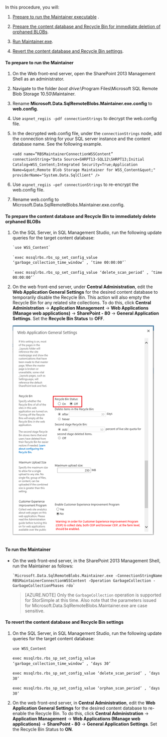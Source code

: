 <!--author=SharS last changed: 9/17/15-->

In this procedure, you will:

1. [Prepare to run the Maintainer executable](#to-prepare-to-run-the-maintainer) .

2. [Prepare the content database and Recycle Bin for immediate deletion of orphaned BLOBs](#to-prepare-the-content-database-and-recycle-bin-to-immediately-delete-orphaned-blobs).

3. [Run Maintainer.exe](#to-run-the-maintainer).

4. [Revert the content database and Recycle Bin settings](#to-revert-the-content-database-and-recycle-bin-settings).

#### To prepare to run the Maintainer

1. On the Web front-end server, open the SharePoint 2013 Management Shell as an administrator.

2. Navigate to the folder *boot drive*:\Program Files\Microsoft SQL Remote Blob Storage 10.50\Maintainer\.

3. Rename **Microsoft.Data.SqlRemoteBlobs.Maintainer.exe.config** to **web.config**.

4. Use `aspnet_regiis -pdf connectionStrings` to decrypt the web.config file.

5. In the decrypted web.config file, under the `connectionStrings` node, add the connection string for your SQL server instance and the content database name. See the following example.

    `<add name=”RBSMaintainerConnectionWSSContent” connectionString="Data Source=SHRPT13-SQL12\SHRPT13;Initial Catalog=WSS_Content;Integrated Security=True;Application Name=&quot;Remote Blob Storage Maintainer for WSS_Content&quot;" providerName="System.Data.SqlClient" />`

6. Use `aspnet_regiis –pef connectionStrings` to re-encrypt the web.config file. 

7. Rename web.config to Microsoft.Data.SqlRemoteBlobs.Maintainer.exe.config. 

#### To prepare the content database and Recycle Bin to immediately delete orphaned BLOBs

1. On the SQL Server, in SQL Management Studio, run the following update queries for the target content database: 

       `use WSS_Content`

       `exec mssqlrbs.rbs_sp_set_config_value ‘garbage_collection_time_window’ , ’time 00:00:00’`

       `exec mssqlrbs.rbs_sp_set_config_value ‘delete_scan_period’ , ’time 00:00:00’`

2. On the web front-end server, under **Central Administration**, edit the **Web Application General Settings** for the desired content database to temporarily disable the Recycle Bin. This action will also empty the Recycle Bin for any related site collections. To do this, click **Central Administration** -> **Application Management** -> **Web Applications (Manage web applications)** -> **SharePoint - 80** -> **General Application Settings**. Set the **Recycle Bin Status** to **OFF**.

    ![Web Application General Settings](./media/storsimple-sharepoint-adapter-garbage-collection/HCS_WebApplicationGeneralSettings-include.png)

#### To run the Maintainer

- On the web front-end server, in the SharePoint 2013 Management Shell, run the Maintainer as follows:

      `Microsoft.Data.SqlRemoteBlobs.Maintainer.exe -ConnectionStringName RBSMaintainerConnectionWSSContent -Operation GarbageCollection -GarbageCollectionPhases rdo`

    >[AZURE.NOTE] Only the `GarbageCollection` operation is supported for StorSimple at this time. Also note that the parameters issued for Microsoft.Data.SqlRemoteBlobs.Maintainer.exe are case sensitive. 
 
#### To revert the content database and Recycle Bin settings

1. On the SQL Server, in SQL Management Studio, run the following update queries for the target content database:

      `use WSS_Content`

      `exec mssqlrbs.rbs_sp_set_config_value ‘garbage_collection_time_window’ , ‘days 30’`

      `exec mssqlrbs.rbs_sp_set_config_value ‘delete_scan_period’ , ’days 30’`

      `exec mssqlrbs.rbs_sp_set_config_value ‘orphan_scan_period’ , ’days 30’`

2. On the web front-end server, in **Central Administration**, edit the **Web Application General Settings** for the desired content database to re-enable the Recycle Bin. To do this, click **Central Administration** -> **Application Management** -> **Web Applications (Manage web applications)** -> **SharePoint - 80** -> **General Application Settings**. Set the Recycle Bin Status to **ON**.
